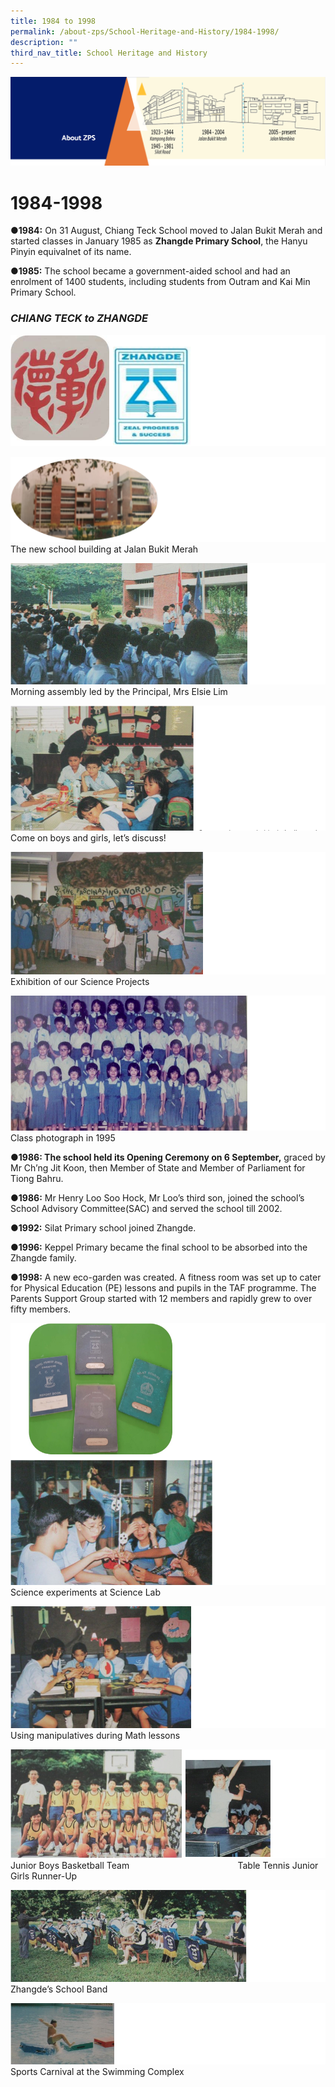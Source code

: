 ```yaml
---
title: 1984 to 1998
permalink: /about-zps/School-Heritage-and-History/1984-1998/
description: ""
third_nav_title: School Heritage and History
---
```

![](/images/AboutUs.png)

1984-1998
========

<b>●1984:</b> On 31 August, Chiang Teck School moved to Jalan Bukit Merah and started classes in January 1985 as <b>Zhangde Primary School</b>, the Hanyu Pinyin equivalnet of its name. 

<b>●1985:</b> The school became a government-aided school and had an enrolment of 1400 students, including students from Outram and Kai Min Primary School.

### <i>CHIANG TECK to ZHANGDE</i>

![](/images/1984-1.png)

![](/images/1984-2.png)
The new school building at Jalan Bukit Merah

![](/images/1984-3.png)
Morning assembly led by the Principal, Mrs Elsie Lim

![](/images/1984-4.png)
Come on boys and girls, let’s discuss!

![](/images/1984-5.png)
Exhibition of our Science Projects

![](/images/1984-6.png)
Class photograph in 1995


<b>●1986: The school held its Opening Ceremony on 6 September,</b> graced by Mr Ch’ng Jit Koon, then Member of State and Member of Parliament for Tiong Bahru.

<b>●1986:</b> Mr Henry Loo Soo Hock, Mr Loo’s third son, joined the school’s School Advisory Committee(SAC) and served the school till 2002.

<b>●1992:</b> Silat Primary school joined Zhangde.

<b>●1996:</b> Keppel Primary became the final school to be absorbed into the Zhangde family. 

<b>●1998:</b> A new eco-garden was created. A fitness room was set up to cater for Physical Education (PE) lessons and pupils in the TAF programme. The Parents Support Group started with 12 members and rapidly grew to over fifty members.

![](/images/1984-7.png)
Science experiments at Science Lab

![](/images/1984-8.png)
Using manipulatives during Math lessons

![](/images/1984-9.png)
Junior Boys Basketball Team                                            Table Tennis Junior Girls Runner-Up

![](/images/1998-1.png)
Zhangde’s School Band

![](/images/1998-2.png)
Sports Carnival at the Swimming Complex